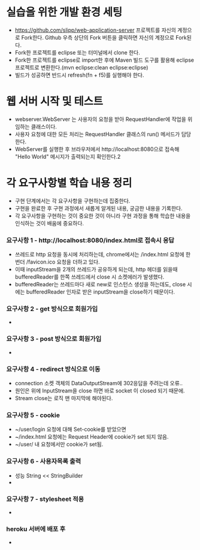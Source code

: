 # 실습을 위한 개발 환경 세팅
* https://github.com/slipp/web-application-server 프로젝트를 자신의 계정으로 Fork한다. Github 우측 상단의 Fork 버튼을 클릭하면 자신의 계정으로 Fork된다.
* Fork한 프로젝트를 eclipse 또는 터미널에서 clone 한다.
* Fork한 프로젝트를 eclipse로 import한 후에 Maven 빌드 도구를 활용해 eclipse 프로젝트로 변환한다.(mvn eclipse:clean eclipse:eclipse)
* 빌드가 성공하면 반드시 refresh(fn + f5)를 실행해야 한다.

# 웹 서버 시작 및 테스트
* webserver.WebServer 는 사용자의 요청을 받아 RequestHandler에 작업을 위임하는 클래스이다.
* 사용자 요청에 대한 모든 처리는 RequestHandler 클래스의 run() 메서드가 담당한다.
* WebServer를 실행한 후 브라우저에서 http://localhost:8080으로 접속해 "Hello World" 메시지가 출력되는지 확인한다.2

# 각 요구사항별 학습 내용 정리
* 구현 단계에서는 각 요구사항을 구현하는데 집중한다. 
* 구현을 완료한 후 구현 과정에서 새롭게 알게된 내용, 궁금한 내용을 기록한다.
* 각 요구사항을 구현하는 것이 중요한 것이 아니라 구현 과정을 통해 학습한 내용을 인식하는 것이 배움에 중요하다. 

### 요구사항 1 - http://localhost:8080/index.html로 접속시 응답
* 쓰레드로 http 요청을 동시에 처리하는데, chrome에서는 /index.html 요청에 한번더 /favicon.ico 요청을 더하고 있다.
* 이때 inputStream을 2개의 쓰레드가 공유하게 되는데, http 헤더를 읽을때 bufferedReader를 한쪽 쓰레드에서 close 시 소켓에러가 발생했다.
* bufferedReader는 쓰레드마다 새로 new로 인스턴스 생성을 하는데도, close 시에는 bufferedReader 인자로 받은 inputStream을 close하기 때문이다.

### 요구사항 2 - get 방식으로 회원가입
* 

### 요구사항 3 - post 방식으로 회원가입
* 

### 요구사항 4 - redirect 방식으로 이동
* connection 소켓 객체의 DataOutputStream에 302응답을 주려는데 오류..
* 원인은 위에 InputStream을 close 하면 바로 socket 이 closed 되기 때문에.
* Stream close는 로직 맨 마지막에 해야된다.

### 요구사항 5 - cookie
* ~/user/login 요청에 대해 Set-cookie를 받았으면
* ~/index.html 요청에는 Request Header에 cookie가 set 되지 않음.
* ~/user/ 내 요청에서만 cookie가 set됨.

### 요구사항 6 - 사용자목록 출력
* 성능 String << StringBuilder
* 

### 요구사항 7 - stylesheet 적용
* 

### heroku 서버에 배포 후
* 
